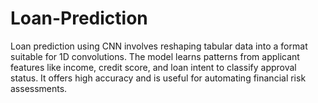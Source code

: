 # Loan-Prediction
Loan prediction using CNN involves reshaping tabular data into a format suitable for 1D convolutions. The model learns patterns from applicant features like income, credit score, and loan intent to classify approval status. It offers high accuracy and is useful for automating financial risk assessments.
